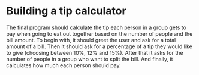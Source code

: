# Building a tip calculator

The final program should calculate the tip each person in a group gets to pay when going to eat out together based on the number of people and the bill amount.
To begin with, it should greet the user and ask for a total amount of a bill. Then it should ask for a percentage of a tip they would like to give (choosing between 10%, 12% and 15%). 
After that it asks for the number of people in a group who want to split the bill. And finally, it calculates how much each person should pay.
